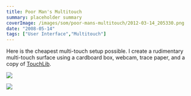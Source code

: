 ```yaml
---
title: Poor Man's Multitouch
summary: placeholder summary
coverImage: /images/som/poor-mans-multitouch/2012-03-14_205330.png
date: "2008-05-14"
tags: ["User Interface","Multitouch"]
---
```


Here is the cheapest multi-touch setup possible. I create a rudimentary multi-touch surface using a cardboard box, webcam, trace paper, and a copy of [TouchLib](http://nuigroup.com/touchlib).

![](/images/som/poor-mans-multitouch/IMAG0023.jpg)

![](/images/som/poor-mans-multitouch/IMAG0024.jpg)